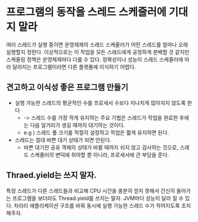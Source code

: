 # 프로그램의 동작을 스레드 스케줄러에 기대지 말라
여러 스레드가 실행 중이면 운영체제의 스레드 스케줄러가 어떤 스레드를 얼마나 오래 실행할지 정한다. 이상적으로는 이 작업을 모든 스레드에게 공정하게 분배할 것 같지만
스케줄링 정책은 운영체제마다 다를 수 있다. 정확성이나 성능이 스레드 스케줄러에 따라 달라지는 프로그램이라면 다른 플랫폼에 이식하기 어렵다.

## 견고하고 이식성 좋은 프로그램 만들기
 - 실행 가능한 스레드의 평균적인 수를 프로세서 수보다 지나치게 많아지지 않도록 한다 
     - -> 스레드 수를 가장 적게 유지하는 주요 기법은 스레드가 작업을 완료한 후에는 다음 일거리가 생길 때까지 대기하는 것이다. 
     - e.g ) 스레드 풀 크기를 적절히 설정하고 작업은 짧게 유지하면 된다.
 - 스레드는 절대 바쁜 대기 상태가 되면 안된다. 
     - 바쁜 대기란 공유 객체의 상태가 바뀔 때까지 쉬지 않고 검사하는 것으로, 스레드 스케줄러의 변덕에 취야할 뿐 아니라, 프로세서에 큰 부담을 준다.

## Thraed.yield는 쓰지 말자.
특정 스레드가 다른 스레드들과 비교해 CPU 시간을 충분히 얻지 못해서 간신히 돌아가는 프로그램을 보더라도 Thread.yield를 쓰지는 말자. JVM마다 성능이 달라 질 수 있다.
차라리 애플리케이션 구조를 바꿔 동시에 실행 가능한 스레드 수가 적어지도록 조치해주자. 




